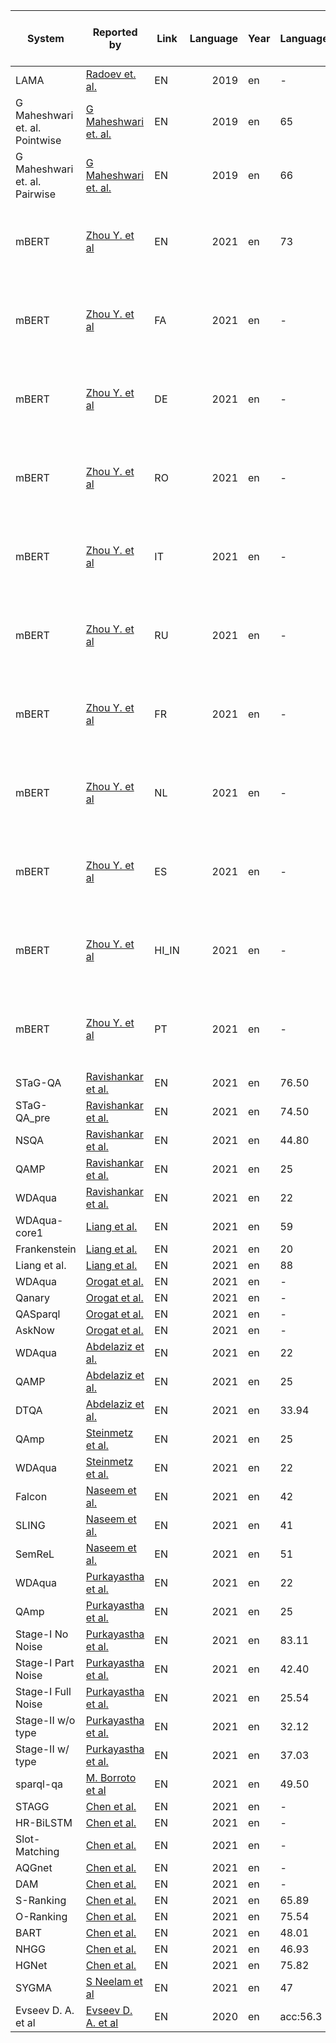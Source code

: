 |            System            |                                        Reported by                                        |Link |Language|Year|Language.1|Precision|Recall|                          F1                           |Data manipulations / Preprocessing|Full/sample/augmented vesion of the dataset used|
|------------------------------|-------------------------------------------------------------------------------------------|-----|-------:|----|----------|---------|------|-------------------------------------------------------|----------------------------------|------------------------------------------------|
|LAMA                          |[Radoev et. al.](http://www.semantic-web-journal.net/system/files/swj2537.pdf)             |EN   |    2019|en  |-         |-        | 81.60|-                                                      |-                                 |                                                |
|G Maheshwari et. al. Pointwise|[G Maheshwari et. al.](https://arxiv.org/pdf/1811.01118.pdf)                               |EN   |    2019|en  |        65|       76|    70|-                                                      |-                                 |                                                |
|G Maheshwari et. al. Pairwise |[G Maheshwari et. al.](https://arxiv.org/pdf/1811.01118.pdf)                               |EN   |    2019|en  |        66|       77|    71|-                                                      |-                                 |                                                |
|mBERT                         |[Zhou Y. et al](https://aclanthology.org/2021.naacl-main.465.pdf)                          |EN   |    2021|en  |        73|-        | 85.50|trained on LC-QuAD tested on a data combining qald4 -9 |-                                 |                                                |
|mBERT                         |[Zhou Y. et al](https://aclanthology.org/2021.naacl-main.465.pdf)                          |FA   |    2021|en  |-         |-        | 71.70|trained on LC-QuAD tested on a data combining qald4 -9 |-                                 |                                                |
|mBERT                         |[Zhou Y. et al](https://aclanthology.org/2021.naacl-main.465.pdf)                          |DE   |    2021|en  |-         |-        | 82.40|trained on LC-QuAD tested on a data combining qald4 -9 |-                                 |                                                |
|mBERT                         |[Zhou Y. et al](https://aclanthology.org/2021.naacl-main.465.pdf)                          |RO   |    2021|en  |-         |-        | 72.60|trained on LC-QuAD tested on a data combining qald4 -9 |-                                 |                                                |
|mBERT                         |[Zhou Y. et al](https://aclanthology.org/2021.naacl-main.465.pdf)                          |IT   |    2021|en  |-         |-        | 72.30|trained on LC-QuAD tested on a data combining qald4 -9 |-                                 |                                                |
|mBERT                         |[Zhou Y. et al](https://aclanthology.org/2021.naacl-main.465.pdf)                          |RU   |    2021|en  |-         |-        | 74.50|trained on LC-QuAD tested on a data combining qald4 -9 |-                                 |                                                |
|mBERT                         |[Zhou Y. et al](https://aclanthology.org/2021.naacl-main.465.pdf)                          |FR   |    2021|en  |-         |-        | 73.20|trained on LC-QuAD tested on a data combining qald4 -9 |-                                 |                                                |
|mBERT                         |[Zhou Y. et al](https://aclanthology.org/2021.naacl-main.465.pdf)                          |NL   |    2021|en  |-         |-        | 80.90|trained on LC-QuAD tested on a data combining qald4 -9 |-                                 |                                                |
|mBERT                         |[Zhou Y. et al](https://aclanthology.org/2021.naacl-main.465.pdf)                          |ES   |    2021|en  |-         |-        | 76.10|trained on LC-QuAD tested on a data combining qald4 -9 |-                                 |                                                |
|mBERT                         |[Zhou Y. et al](https://aclanthology.org/2021.naacl-main.465.pdf)                          |HI_IN|    2021|en  |-         |-        | 71.90|trained on LC-QuAD tested on a data combining qald4 -9 |-                                 |                                                |
|mBERT                         |[Zhou Y. et al](https://aclanthology.org/2021.naacl-main.465.pdf)                          |PT   |    2021|en  |-         |-        |    74|trained on LC-QuAD tested on a data combining qald4 -9 |-                                 |                                                |
|STaG-QA                       |[Ravishankar et al.](https://arxiv.org/abs/2111.05825)                                     |EN   |    2021|en  |     76.50|    52.80| 51.40|-                                                      |-                                 |                                                |
|STaG-QA_pre                   |[Ravishankar et al.](https://arxiv.org/abs/2111.05825)                                     |EN   |    2021|en  |     74.50|    54.80| 53.60|-                                                      |-                                 |                                                |
|NSQA                          |[Ravishankar et al.](https://arxiv.org/abs/2111.05825)                                     |EN   |    2021|en  |     44.80|    45.80| 44.40|-                                                      |-                                 |                                                |
|QAMP                          |[Ravishankar et al.](https://arxiv.org/abs/2111.05825)                                     |EN   |    2021|en  |        25|       50|    33|-                                                      |-                                 |                                                |
|WDAqua                        |[Ravishankar et al.](https://arxiv.org/abs/2111.05825)                                     |EN   |    2021|en  |        22|       38|    28|-                                                      |-                                 |                                                |
|WDAqua-core1                  |[Liang et al.](https://assets.researchsquare.com/files/rs-70794/v1_stamped.pdf)            |EN   |    2021|en  |        59|       38|    46|-                                                      |-                                 |                                                |
|Frankenstein                  |[Liang et al.](https://assets.researchsquare.com/files/rs-70794/v1_stamped.pdf)            |EN   |    2021|en  |        20|       21|    20|-                                                      |-                                 |                                                |
|Liang et al.                  |[Liang et al.](https://assets.researchsquare.com/files/rs-70794/v1_stamped.pdf)            |EN   |    2021|en  |        88|       56|    68|-                                                      |-                                 |                                                |
|WDAqua                        |[Orogat et al.](https://arxiv.org/pdf/2105.00811.pdf)                                      |EN   |    2021|en  |-         |-        |    15|-                                                      |-                                 |                                                |
|Qanary                        |[Orogat et al.](https://arxiv.org/pdf/2105.00811.pdf)                                      |EN   |    2021|en  |-         |-        |     1|-                                                      |-                                 |                                                |
|QASparql                      |[Orogat et al.](https://arxiv.org/pdf/2105.00811.pdf)                                      |EN   |    2021|en  |-         |-        |    34|-                                                      |-                                 |                                                |
|AskNow                        |[Orogat et al.](https://arxiv.org/pdf/2105.00811.pdf)                                      |EN   |    2021|en  |-         |-        |    11|-                                                      |-                                 |                                                |
|WDAqua                        |[Abdelaziz et al.](https://ojs.aaai.org/index.php/AAAI/article/view/17988)                 |EN   |    2021|en  |        22|       38|    28|-                                                      |-                                 |                                                |
|QAMP                          |[Abdelaziz et al.](https://ojs.aaai.org/index.php/AAAI/article/view/17988)                 |EN   |    2021|en  |        25|       50|    33|-                                                      |-                                 |                                                |
|DTQA                          |[Abdelaziz et al.](https://ojs.aaai.org/index.php/AAAI/article/view/17988)                 |EN   |    2021|en  |     33.94|    34.99| 33.72|-                                                      |-                                 |                                                |
|QAmp                          |[Steinmetz et al.](https://link.springer.com/article/10.1007/s13740-021-00128-9)           |EN   |    2021|en  |        25|       50|    33|-                                                      |-                                 |                                                |
|WDAqua                        |[Steinmetz et al.](https://link.springer.com/article/10.1007/s13740-021-00128-9)           |EN   |    2021|en  |        22|       38|    28|-                                                      |-                                 |                                                |
|Falcon                        |[Naseem et al.](https://aclanthology.org/2021.acl-short.34.pdf)                            |EN   |    2021|en  |        42|       44|    43|-                                                      |-                                 |                                                |
|SLING                         |[Naseem et al.](https://aclanthology.org/2021.acl-short.34.pdf)                            |EN   |    2021|en  |        41|       55|    47|-                                                      |-                                 |                                                |
|SemReL                        |[Naseem et al.](https://aclanthology.org/2021.acl-short.34.pdf)                            |EN   |    2021|en  |        51|       51|    51|-                                                      |-                                 |                                                |
|WDAqua                        |[Purkayastha et al.](https://arxiv.org/pdf/2109.09475.pdf)                                 |EN   |    2021|en  |        22|       38|    28|-                                                      |-                                 |                                                |
|QAmp                          |[Purkayastha et al.](https://arxiv.org/pdf/2109.09475.pdf)                                 |EN   |    2021|en  |        25|       50| 33.33|-                                                      |-                                 |                                                |
|Stage-I No Noise              |[Purkayastha et al.](https://arxiv.org/pdf/2109.09475.pdf)                                 |EN   |    2021|en  |     83.11|    83.04| 83.08|-                                                      |-                                 |                                                |
|Stage-I Part Noise            |[Purkayastha et al.](https://arxiv.org/pdf/2109.09475.pdf)                                 |EN   |    2021|en  |     42.40|    42.26| 42.33|-                                                      |-                                 |                                                |
|Stage-I Full Noise            |[Purkayastha et al.](https://arxiv.org/pdf/2109.09475.pdf)                                 |EN   |    2021|en  |     25.54|    25.64| 25.59|-                                                      |-                                 |                                                |
|Stage-II w/o type             |[Purkayastha et al.](https://arxiv.org/pdf/2109.09475.pdf)                                 |EN   |    2021|en  |     32.12|    32.20| 32.18|-                                                      |-                                 |                                                |
|Stage-II w/ type              |[Purkayastha et al.](https://arxiv.org/pdf/2109.09475.pdf)                                 |EN   |    2021|en  |     37.03|    37.06| 37.05|-                                                      |-                                 |                                                |
|sparql-qa                     |[ M. Borroto et al](https://arxiv.org/pdf/2111.03000.pdf)                                  |EN   |    2021|en  |     49.50|    49.20| 49.10|-                                                      |-                                 |                                                |
|STAGG                         |[Chen et al.](https://arxiv.org/pdf/2111.00732.pdf)                                        |EN   |    2021|en  |-         |-        |    69|-                                                      |-                                 |                                                |
|HR-BiLSTM                     |[Chen et al.](https://arxiv.org/pdf/2111.00732.pdf)                                        |EN   |    2021|en  |-         |-        |    70|-                                                      |-                                 |                                                |
|Slot-Matching                 |[Chen et al.](https://arxiv.org/pdf/2111.00732.pdf)                                        |EN   |    2021|en  |-         |-        |    71|-                                                      |-                                 |                                                |
|AQGnet                        |[Chen et al.](https://arxiv.org/pdf/2111.00732.pdf)                                        |EN   |    2021|en  |-         |-        | 74.80|-                                                      |-                                 |                                                |
|DAM                           |[Chen et al.](https://arxiv.org/pdf/2111.00732.pdf)                                        |EN   |    2021|en  |-         |-        |    72|-                                                      |-                                 |                                                |
|S-Ranking                     |[Chen et al.](https://arxiv.org/pdf/2111.00732.pdf)                                        |EN   |    2021|en  |     65.89|    75.30| 69.53|-                                                      |-                                 |                                                |
|O-Ranking                     |[Chen et al.](https://arxiv.org/pdf/2111.00732.pdf)                                        |EN   |    2021|en  |     75.54|    74.95| 74.81|-                                                      |-                                 |                                                |
|BART                          |[Chen et al.](https://arxiv.org/pdf/2111.00732.pdf)                                        |EN   |    2021|en  |     48.01|    49.19| 47.62|-                                                      |-                                 |                                                |
|NHGG                          |[Chen et al.](https://arxiv.org/pdf/2111.00732.pdf)                                        |EN   |    2021|en  |     46.93|    48.36| 46.12|-                                                      |-                                 |                                                |
|HGNet                         |[Chen et al.](https://arxiv.org/pdf/2111.00732.pdf)                                        |EN   |    2021|en  |     75.82|    75.22| 75.10|-                                                      |-                                 |                                                |
|SYGMA                         |[ S Neelam et al](https://arxiv.org/pdf/2111.00732.pdf)                                    |EN   |    2021|en  |        47|       48|    47|-                                                      |-                                 |                                                |
| Evseev D. A. et al           |[ Evseev D. A. et al](https://www.dialog-21.ru/media/5088/evseevdaplusarkhipov-myu-048.pdf)|EN   |    2020|en  |acc:56.3  |-        |-     |-                                                      |-                                 |                                                |
